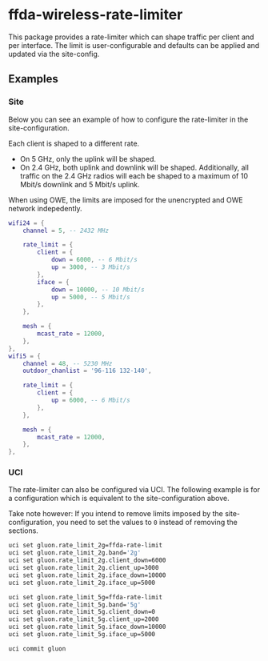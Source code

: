 # ffda-wireless-rate-limiter

This package provides a rate-limiter which can shape traffic per client
and per interface. The limit is user-configurable and defaults can be
applied and updated via the site-config.

## Examples
### Site

Below you can see an example of how to configure the rate-limiter
in the site-configuration.

Each client is shaped to a different rate.

 - On 5 GHz, only the uplink will be shaped.
 - On 2.4 GHz, both uplink and downlink will be shaped. Additionally,
   all traffic on the 2.4 GHz radios will each be shaped to a maximum
   of 10 Mbit/s downlink and 5 Mbit/s uplink.

When using OWE, the limits are imposed for the unencrypted and OWE network
indepedently.

```lua
wifi24 = {
	channel = 5, -- 2432 MHz

	rate_limit = {
		client = {
			down = 6000, -- 6 Mbit/s
			up = 3000, -- 3 Mbit/s
		},
		iface = {
			down = 10000, -- 10 Mbit/s
			up = 5000, -- 5 Mbit/s
		},
	},

	mesh = {
		mcast_rate = 12000,
	},
},
wifi5 = {
	channel = 48, -- 5230 MHz
	outdoor_chanlist = '96-116 132-140',

	rate_limit = {
		client = {
			up = 6000, -- 6 Mbit/s
		},
	},

	mesh = {
		mcast_rate = 12000,
	},
},
```

### UCI

The rate-limiter can also be configured via UCI. The following example is
for a configuration which is equivalent to the site-configuration above.

Take note however: If you intend to remove
limits imposed by the site-configuration, you need to set the values to
`0` instead of removing the sections.

```sh
uci set gluon.rate_limit_2g=ffda-rate-limit
uci set gluon.rate_limit_2g.band='2g'
uci set gluon.rate_limit_2g.client_down=6000
uci set gluon.rate_limit_2g.client_up=3000
uci set gluon.rate_limit_2g.iface_down=10000
uci set gluon.rate_limit_2g.iface_up=5000

uci set gluon.rate_limit_5g=ffda-rate-limit
uci set gluon.rate_limit_5g.band='5g'
uci set gluon.rate_limit_5g.client_down=0
uci set gluon.rate_limit_5g.client_up=2000
uci set gluon.rate_limit_5g.iface_down=10000
uci set gluon.rate_limit_5g.iface_up=5000

uci commit gluon
```
